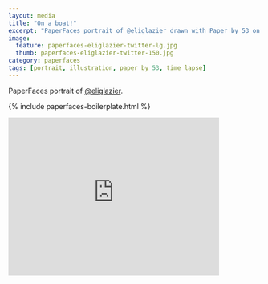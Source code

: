 ```yaml
---
layout: media
title: "On a boat!"
excerpt: "PaperFaces portrait of @eliglazier drawn with Paper by 53 on an iPad."
image: 
  feature: paperfaces-eliglazier-twitter-lg.jpg
  thumb: paperfaces-eliglazier-twitter-150.jpg
category: paperfaces
tags: [portrait, illustration, paper by 53, time lapse]
---
```


PaperFaces portrait of [@eliglazier](http://twitter.com/eliglazier).

{% include paperfaces-boilerplate.html %}

<iframe width="420" height="315" src="http://www.youtube.com/embed/gV_jopoAsak" frameborder="0"> </iframe>
